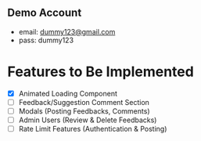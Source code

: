 Demo Account
-------------

* email: dummy123@gmail.com
* pass: dummy123

# Features to Be Implemented
- [x] Animated Loading Component
- [ ] Feedback/Suggestion Comment Section
- [ ] Modals (Posting Feedbacks, Comments)
- [ ] Admin Users (Review & Delete Feedbacks)
- [ ] Rate Limit Features (Authentication & Posting)
